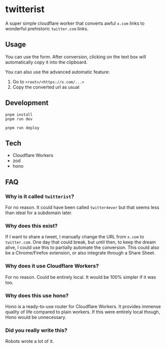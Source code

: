 # twitterist

A super simple cloudflare worker that converts awful `x.com` links to wonderful prehistoric `twitter.com` links.

## Usage

You can use the form. After conversion, clicking on the text box will automatically copy it into the clipboard.

You can also use the advanced automatic feature:

1. Go to `<root>/<https://x.com/...>`
2. Copy the converted url as usual

## Development

```
pnpm install
pnpm run dev
```

```
pnpm run deploy
```

## Tech

- Cloudflare Workers
- zod
- hono

## FAQ

### Why is it called `twitterist`?

For no reason. It could have been called `twitter4ever` but that seems less than ideal for a subdomain later.

### Why does this exist?

If I want to share a tweet, I manually change the URL from `x.com` to `twitter.com`. One day that could break, but until then, to keep the dream alive, I could use this to partially automate the conversion. This could also be a Chrome/Firefox extension, or also integrate through a Share Sheet.

### Why does it use Cloudflare Workers?

For no reason. Could be entirely local. It would be 100% simpler if it was too.

### Why does this use hono?

Hono is a ready-to-use router for Cloudflare Workers. It provides immense quality of life compared to plain workers. If this were entirely local though, Hono would be unnecessary. 

### Did you really write this?

Robots wrote a lot of it.